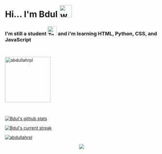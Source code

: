 # Hi... I'm Bdul  <img src="https://user-images.githubusercontent.com/72663882/171687151-bb31c996-c9d2-49c8-b593-734946893b23.gif" alt="waving hand gif" aria-hidden="true" width="40" />

<h3 align="left">I'm still a student  <img src="https://raw.githubusercontent.com/Tarikul-Islam-Anik/Animated-Fluent-Emojis/master/Emojis/People/Technologist.png" alt="Technologist" width="30" height="30" />  and i'm learning HTML, Python, CSS, and JavaScript</h3>

</br>
<p align="left"> <img src="https://komarev.com/ghpvc/?username=abdullahrpl&label=Visitors&color=2eff7e&style=flat" alt="abdullahrpl" width="150" /> </p>
</br>

[![Bdul's github stats](https://bad-apple-github-readme.vercel.app/api?username=abdullahrpl&show_icons=true&count_private=true&line_height=20&icon_color=00b3ff&theme=blue-green&title_color=00b3ff)](#)
</br>

[![Bdul's current streak](https://streak-stats.demolab.com/?user=abdullahrpl&count_private=true&theme=blue-green&title_color=00b3ff)](#)
<p align="left"> <a href="https://github.com/ryo-ma/github-profile-trophy"><img src="https://github-profile-trophy.vercel.app/?username=abdullahrpl" alt="abdullahrpl" /></a> </p>

<p width="500" align="center">
     <img src="https://capsule-render.vercel.app/api?type=waving&color=gradient&height=100&section=footer"/>
</p>
